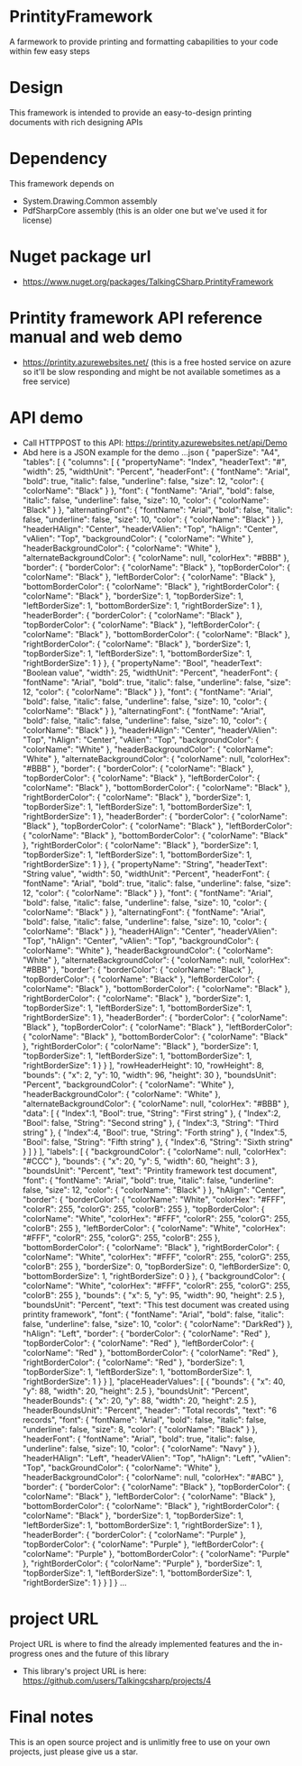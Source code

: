 # PrintityFramework
A farmework to provide printing and formatting cabapilities to your code within few easy steps

# Design
This framework is intended to provide an easy-to-design printing documents with rich designing APIs

# Dependency
This framework depends on
- System.Drawing.Common assembly
- PdfSharpCore assembly (this is an older one but we've used it for license)
# Nuget package url
- https://www.nuget.org/packages/TalkingCSharp.PrintityFramework
# Printity framework API reference manual and web demo
- https://printity.azurewebsites.net/ (this is a free hosted service on azure so it'll be slow responding and might be not available sometimes as a free service)
# API demo
- Call HTTPPOST to this API: https://printity.azurewebsites.net/api/Demo
- Abd here is a JSON example for the demo
...json
{
    "paperSize": "A4",
    "tables": [
      {
        "columns": [
          {
            "propertyName": "Index",
            "headerText": "#",
            "width": 25,
            "widthUnit": "Percent",
            "headerFont": {
              "fontName": "Arial",
              "bold": true,
              "italic": false,
              "underline": false,
              "size": 12,
              "color": {
                "colorName": "Black"
              }
            },
            "font": {
              "fontName": "Arial",
              "bold": false,
              "italic": false,
              "underline": false,
              "size": 10,
              "color": {
                "colorName": "Black"
              }
            },
            "alternatingFont": {
              "fontName": "Arial",
              "bold": false,
              "italic": false,
              "underline": false,
              "size": 10,
              "color": {
                "colorName": "Black"
              }
            },
            "headerHAlign": "Center",
            "headerVAlien": "Top",
            "hAlign": "Center",
            "vAlien": "Top",
            "backgroundColor": {
              "colorName": "White"
            },
            "headerBackgroundColor": {
              "colorName": "White"
            },
            "alternateBackgroundColor": {
                "colorName": null,
              "colorHex": "#BBB"
            },
            "border": {
              "borderColor": {
                "colorName": "Black"
              },
              "topBorderColor": {
                "colorName": "Black"
              },
              "leftBorderColor": {
                "colorName": "Black"
              },
              "bottomBorderColor": {
                "colorName": "Black"
              },
              "rightBorderColor": {
                "colorName": "Black"
              },
              "borderSize": 1,
              "topBorderSize": 1,
              "leftBorderSize": 1,
              "bottomBorderSize": 1,
              "rightBorderSize": 1
            },
            "headerBorder": {
                "borderColor": {
                  "colorName": "Black"
                },
                "topBorderColor": {
                  "colorName": "Black"
                },
                "leftBorderColor": {
                  "colorName": "Black"
                },
                "bottomBorderColor": {
                  "colorName": "Black"
                },
                "rightBorderColor": {
                  "colorName": "Black"
                },
                "borderSize": 1,
                "topBorderSize": 1,
                "leftBorderSize": 1,
                "bottomBorderSize": 1,
                "rightBorderSize": 1
              }
          },
          {
            "propertyName": "Bool",
            "headerText": "Boolean value",
            "width": 25,
            "widthUnit": "Percent",
            "headerFont": {
              "fontName": "Arial",
              "bold": true,
              "italic": false,
              "underline": false,
              "size": 12,
              "color": {
                "colorName": "Black"
              }
            },
            "font": {
              "fontName": "Arial",
              "bold": false,
              "italic": false,
              "underline": false,
              "size": 10,
              "color": {
                "colorName": "Black"
              }
            },
            "alternatingFont": {
              "fontName": "Arial",
              "bold": false,
              "italic": false,
              "underline": false,
              "size": 10,
              "color": {
                "colorName": "Black"
              }
            },
            "headerHAlign": "Center",
            "headerVAlien": "Top",
            "hAlign": "Center",
            "vAlien": "Top",
            "backgroundColor": {
              "colorName": "White"
            },
            "headerBackgroundColor": {
              "colorName": "White"
            },
            "alternateBackgroundColor": {
                "colorName": null,
                "colorHex": "#BBB"            },
            "border": {
              "borderColor": {
                "colorName": "Black"
              },
              "topBorderColor": {
                "colorName": "Black"
              },
              "leftBorderColor": {
                "colorName": "Black"
              },
              "bottomBorderColor": {
                "colorName": "Black"
              },
              "rightBorderColor": {
                "colorName": "Black"
              },
              "borderSize": 1,
              "topBorderSize": 1,
              "leftBorderSize": 1,
              "bottomBorderSize": 1,
              "rightBorderSize": 1
            },
            "headerBorder": {
                "borderColor": {
                  "colorName": "Black"
                },
                "topBorderColor": {
                  "colorName": "Black"
                },
                "leftBorderColor": {
                  "colorName": "Black"
                },
                "bottomBorderColor": {
                  "colorName": "Black"
                },
                "rightBorderColor": {
                  "colorName": "Black"
                },
                "borderSize": 1,
                "topBorderSize": 1,
                "leftBorderSize": 1,
                "bottomBorderSize": 1,
                "rightBorderSize": 1
              }
          },
          {
            "propertyName": "String",
            "headerText": "String value",
            "width": 50,
            "widthUnit": "Percent",
            "headerFont": {
              "fontName": "Arial",
              "bold": true,
              "italic": false,
              "underline": false,
              "size": 12,
              "color": {
                "colorName": "Black"
              }
            },
            "font": {
              "fontName": "Arial",
              "bold": false,
              "italic": false,
              "underline": false,
              "size": 10,
              "color": {
                "colorName": "Black"
              }
            },
            "alternatingFont": {
              "fontName": "Arial",
              "bold": false,
              "italic": false,
              "underline": false,
              "size": 10,
              "color": {
                "colorName": "Black"
              }
            },
            "headerHAlign": "Center",
            "headerVAlien": "Top",
            "hAlign": "Center",
            "vAlien": "Top",
            "backgroundColor": {
              "colorName": "White"
            },
            "headerBackgroundColor": {
              "colorName": "White"
            },
            "alternateBackgroundColor": {
                "colorName": null,
                "colorHex": "#BBB"            },
            "border": {
              "borderColor": {
                "colorName": "Black"
              },
              "topBorderColor": {
                "colorName": "Black"
              },
              "leftBorderColor": {
                "colorName": "Black"
              },
              "bottomBorderColor": {
                "colorName": "Black"
              },
              "rightBorderColor": {
                "colorName": "Black"
              },
              "borderSize": 1,
              "topBorderSize": 1,
              "leftBorderSize": 1,
              "bottomBorderSize": 1,
              "rightBorderSize": 1
            },
            "headerBorder": {
                "borderColor": {
                  "colorName": "Black"
                },
                "topBorderColor": {
                  "colorName": "Black"
                },
                "leftBorderColor": {
                  "colorName": "Black"
                },
                "bottomBorderColor": {
                  "colorName": "Black"
                },
                "rightBorderColor": {
                  "colorName": "Black"
                },
                "borderSize": 1,
                "topBorderSize": 1,
                "leftBorderSize": 1,
                "bottomBorderSize": 1,
                "rightBorderSize": 1
              }
          }
        ],
        "rowHeaderHeight": 10,
        "rowHeight": 8,
        "bounds": {
          "x": 2,
          "y": 10,
          "width": 96,
          "height": 30
        },
        "boundsUnit": "Percent",
        "backgroundColor": {
          "colorName": "White"
        },
        "headerBackgroundColor": {
          "colorName": "White"
        },
        "alternateBackgroundColor": {
            "colorName": null,
            "colorHex": "#BBB"        },
        "data": [
            {
              "Index":1,
              "Bool": true,
              "String": "First string"
            },
            {
                "Index":2,
                "Bool": false,
                "String": "Second string"
              },
              {
                "Index":3,
                "String": "Third string"
              },
              {
                "Index":4,
                "Bool": true,
                "String": "Forth string"
              },
              {
                "Index":5,
                "Bool": false,
                "String": "Fifth string"
              },
              {
                "Index":6,
                "String": "Sixth string"
              }
            ]
      }
    ],
    "labels": [
      {
        "backgroundColor": {
          "colorName": null,
          "colorHex": "#CCC"
        },
        "bounds": {
          "x": 20,
          "y": 5,
          "width": 60,
          "height": 3
        },
        "boundsUnit": "Percent",
        "text": "Printity framework test document",
        "font": {
          "fontName": "Arial",
          "bold": true,
          "italic": false,
          "underline": false,
          "size": 12,
          "color": {
            "colorName": "Black"
          }
        },
        "hAlign": "Center",
        "border": {
          "borderColor": {
            "colorName": "White",
            "colorHex": "#FFF",
            "colorR": 255,
            "colorG": 255,
            "colorB": 255
          },
          "topBorderColor": {
            "colorName": "White",
            "colorHex": "#FFF",
            "colorR": 255,
            "colorG": 255,
            "colorB": 255
          },
          "leftBorderColor": {
            "colorName": "White",
            "colorHex": "#FFF",
            "colorR": 255,
            "colorG": 255,
            "colorB": 255
          },
          "bottomBorderColor": {
            "colorName": "Black"
          },
          "rightBorderColor": {
            "colorName": "White",
            "colorHex": "#FFF",
            "colorR": 255,
            "colorG": 255,
            "colorB": 255
          },
          "borderSize": 0,
          "topBorderSize": 0,
          "leftBorderSize": 0,
          "bottomBorderSize": 1,
          "rightBorderSize": 0
        }
      },
      {
        "backgroundColor": {
          "colorName": "White",
          "colorHex": "#FFF",
          "colorR": 255,
          "colorG": 255,
          "colorB": 255
        },
        "bounds": {
          "x": 5,
          "y": 95,
          "width": 90,
          "height": 2.5
        },
        "boundsUnit": "Percent",
        "text": "This test document was created using printity framework",
        "font": {
          "fontName": "Arial",
          "bold": false,
          "italic": false,
          "underline": false,
          "size": 10,
          "color": {
            "colorName": "DarkRed"}
        },
        "hAlign": "Left",
        "border": {
          "borderColor": {
            "colorName": "Red"
        },
          "topBorderColor": {
            "colorName": "Red"
          },
          "leftBorderColor": {
            "colorName": "Red"
          },
          "bottomBorderColor": {
            "colorName": "Red"
          },
          "rightBorderColor": {
            "colorName": "Red"
          },
          "borderSize": 1,
          "topBorderSize": 1,
          "leftBorderSize": 1,
          "bottomBorderSize": 1,
          "rightBorderSize": 1
        }
      }
    ],
    "placeHeaderValues": [
      {
        "bounds": {
          "x": 40,
          "y": 88,
          "width": 20,
          "height": 2.5
        },
        "boundsUnit": "Percent",
        "headerBounds": {
          "x": 20,
          "y": 88,
          "width": 20,
          "height": 2.5
        },
        "headerBoundsUnit": "Percent",
        "header": "Total records",
        "text": "6 records",
        "font": {
          "fontName": "Arial",
          "bold": false,
          "italic": false,
          "underline": false,
          "size": 8,
          "color": {
            "colorName": "Black"
          }
        },
        "headerFont": {
          "fontName": "Arial",
          "bold": true,
          "italic": false,
          "underline": false,
          "size": 10,
          "color": {
            "colorName": "Navy"
          }
        },
        "headerHAlign": "Left",
        "headerVAlien": "Top",
        "hAlign": "Left",
        "vAlien": "Top",
        "backGroundColor": {
          "colorName": "White"
        },
        "headerBackgroundColor": {
          "colorName": null,
          "colorHex": "#ABC"
        },
        "border": {
          "borderColor": {
            "colorName": "Black"
          },
          "topBorderColor": {
            "colorName": "Black"
          },
          "leftBorderColor": {
            "colorName": "Black"
          },
          "bottomBorderColor": {
            "colorName": "Black"
          },
          "rightBorderColor": {
            "colorName": "Black"
          },
          "borderSize": 1,
          "topBorderSize": 1,
          "leftBorderSize": 1,
          "bottomBorderSize": 1,
          "rightBorderSize": 1
        },
        "headerBorder": {
          "borderColor": {
            "colorName": "Purple"
          },
          "topBorderColor": {
            "colorName": "Purple"
          },
          "leftBorderColor": {
            "colorName": "Purple"
          },
          "bottomBorderColor": {
            "colorName": "Purple"
          },
          "rightBorderColor": {
            "colorName": "Purple"
          },
          "borderSize": 1,
          "topBorderSize": 1,
          "leftBorderSize": 1,
          "bottomBorderSize": 1,
          "rightBorderSize": 1
        }
      }
    ]
  }
...
# project URL
Project URL is where to find the already implemented features and the in-progress ones and the future of this library
- This library's project URL is here: https://github.com/users/Talkingcsharp/projects/4
# Final notes
This is an open source project and is unlimitly free to use on your own projects, just please give us a star.